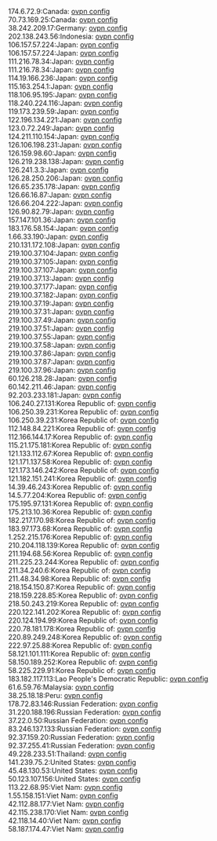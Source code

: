 174.6.72.9:Canada: [ovpn config](vpn/174_6_72_9.ovpn)  
70.73.169.25:Canada: [ovpn config](vpn/70_73_169_25.ovpn)  
38.242.209.17:Germany: [ovpn config](vpn/38_242_209_17.ovpn)  
202.138.243.56:Indonesia: [ovpn config](vpn/202_138_243_56.ovpn)  
106.157.57.224:Japan: [ovpn config](vpn/106_157_57_224.ovpn)  
106.157.57.224:Japan: [ovpn config](vpn/106_157_57_224.ovpn)  
111.216.78.34:Japan: [ovpn config](vpn/111_216_78_34.ovpn)  
111.216.78.34:Japan: [ovpn config](vpn/111_216_78_34.ovpn)  
114.19.166.236:Japan: [ovpn config](vpn/114_19_166_236.ovpn)  
115.163.254.1:Japan: [ovpn config](vpn/115_163_254_1.ovpn)  
118.106.95.195:Japan: [ovpn config](vpn/118_106_95_195.ovpn)  
118.240.224.116:Japan: [ovpn config](vpn/118_240_224_116.ovpn)  
119.173.239.59:Japan: [ovpn config](vpn/119_173_239_59.ovpn)  
122.196.134.221:Japan: [ovpn config](vpn/122_196_134_221.ovpn)  
123.0.72.249:Japan: [ovpn config](vpn/123_0_72_249.ovpn)  
124.211.110.154:Japan: [ovpn config](vpn/124_211_110_154.ovpn)  
126.106.198.231:Japan: [ovpn config](vpn/126_106_198_231.ovpn)  
126.159.98.60:Japan: [ovpn config](vpn/126_159_98_60.ovpn)  
126.219.238.138:Japan: [ovpn config](vpn/126_219_238_138.ovpn)  
126.241.3.3:Japan: [ovpn config](vpn/126_241_3_3.ovpn)  
126.28.250.206:Japan: [ovpn config](vpn/126_28_250_206.ovpn)  
126.65.235.178:Japan: [ovpn config](vpn/126_65_235_178.ovpn)  
126.66.16.87:Japan: [ovpn config](vpn/126_66_16_87.ovpn)  
126.66.204.222:Japan: [ovpn config](vpn/126_66_204_222.ovpn)  
126.90.82.79:Japan: [ovpn config](vpn/126_90_82_79.ovpn)  
157.147.101.36:Japan: [ovpn config](vpn/157_147_101_36.ovpn)  
183.176.58.154:Japan: [ovpn config](vpn/183_176_58_154.ovpn)  
1.66.33.190:Japan: [ovpn config](vpn/1_66_33_190.ovpn)  
210.131.172.108:Japan: [ovpn config](vpn/210_131_172_108.ovpn)  
219.100.37.104:Japan: [ovpn config](vpn/219_100_37_104.ovpn)  
219.100.37.105:Japan: [ovpn config](vpn/219_100_37_105.ovpn)  
219.100.37.107:Japan: [ovpn config](vpn/219_100_37_107.ovpn)  
219.100.37.13:Japan: [ovpn config](vpn/219_100_37_13.ovpn)  
219.100.37.177:Japan: [ovpn config](vpn/219_100_37_177.ovpn)  
219.100.37.182:Japan: [ovpn config](vpn/219_100_37_182.ovpn)  
219.100.37.19:Japan: [ovpn config](vpn/219_100_37_19.ovpn)  
219.100.37.31:Japan: [ovpn config](vpn/219_100_37_31.ovpn)  
219.100.37.49:Japan: [ovpn config](vpn/219_100_37_49.ovpn)  
219.100.37.51:Japan: [ovpn config](vpn/219_100_37_51.ovpn)  
219.100.37.55:Japan: [ovpn config](vpn/219_100_37_55.ovpn)  
219.100.37.58:Japan: [ovpn config](vpn/219_100_37_58.ovpn)  
219.100.37.86:Japan: [ovpn config](vpn/219_100_37_86.ovpn)  
219.100.37.87:Japan: [ovpn config](vpn/219_100_37_87.ovpn)  
219.100.37.96:Japan: [ovpn config](vpn/219_100_37_96.ovpn)  
60.126.218.28:Japan: [ovpn config](vpn/60_126_218_28.ovpn)  
60.142.211.46:Japan: [ovpn config](vpn/60_142_211_46.ovpn)  
92.203.233.181:Japan: [ovpn config](vpn/92_203_233_181.ovpn)  
106.240.27.131:Korea Republic of: [ovpn config](vpn/106_240_27_131.ovpn)  
106.250.39.231:Korea Republic of: [ovpn config](vpn/106_250_39_231.ovpn)  
106.250.39.231:Korea Republic of: [ovpn config](vpn/106_250_39_231.ovpn)  
112.148.84.221:Korea Republic of: [ovpn config](vpn/112_148_84_221.ovpn)  
112.166.144.17:Korea Republic of: [ovpn config](vpn/112_166_144_17.ovpn)  
115.21.175.181:Korea Republic of: [ovpn config](vpn/115_21_175_181.ovpn)  
121.133.112.67:Korea Republic of: [ovpn config](vpn/121_133_112_67.ovpn)  
121.171.137.58:Korea Republic of: [ovpn config](vpn/121_171_137_58.ovpn)  
121.173.146.242:Korea Republic of: [ovpn config](vpn/121_173_146_242.ovpn)  
121.182.151.241:Korea Republic of: [ovpn config](vpn/121_182_151_241.ovpn)  
14.39.46.243:Korea Republic of: [ovpn config](vpn/14_39_46_243.ovpn)  
14.5.77.204:Korea Republic of: [ovpn config](vpn/14_5_77_204.ovpn)  
175.195.97.131:Korea Republic of: [ovpn config](vpn/175_195_97_131.ovpn)  
175.213.10.36:Korea Republic of: [ovpn config](vpn/175_213_10_36.ovpn)  
182.217.170.98:Korea Republic of: [ovpn config](vpn/182_217_170_98.ovpn)  
183.97.173.68:Korea Republic of: [ovpn config](vpn/183_97_173_68.ovpn)  
1.252.215.176:Korea Republic of: [ovpn config](vpn/1_252_215_176.ovpn)  
210.204.118.139:Korea Republic of: [ovpn config](vpn/210_204_118_139.ovpn)  
211.194.68.56:Korea Republic of: [ovpn config](vpn/211_194_68_56.ovpn)  
211.225.23.244:Korea Republic of: [ovpn config](vpn/211_225_23_244.ovpn)  
211.34.240.6:Korea Republic of: [ovpn config](vpn/211_34_240_6.ovpn)  
211.48.34.98:Korea Republic of: [ovpn config](vpn/211_48_34_98.ovpn)  
218.154.150.87:Korea Republic of: [ovpn config](vpn/218_154_150_87.ovpn)  
218.159.228.85:Korea Republic of: [ovpn config](vpn/218_159_228_85.ovpn)  
218.50.243.219:Korea Republic of: [ovpn config](vpn/218_50_243_219.ovpn)  
220.122.141.202:Korea Republic of: [ovpn config](vpn/220_122_141_202.ovpn)  
220.124.194.99:Korea Republic of: [ovpn config](vpn/220_124_194_99.ovpn)  
220.78.181.178:Korea Republic of: [ovpn config](vpn/220_78_181_178.ovpn)  
220.89.249.248:Korea Republic of: [ovpn config](vpn/220_89_249_248.ovpn)  
222.97.25.88:Korea Republic of: [ovpn config](vpn/222_97_25_88.ovpn)  
58.121.101.111:Korea Republic of: [ovpn config](vpn/58_121_101_111.ovpn)  
58.150.189.252:Korea Republic of: [ovpn config](vpn/58_150_189_252.ovpn)  
58.225.229.91:Korea Republic of: [ovpn config](vpn/58_225_229_91.ovpn)  
183.182.117.113:Lao People's Democratic Republic: [ovpn config](vpn/183_182_117_113.ovpn)  
61.6.59.76:Malaysia: [ovpn config](vpn/61_6_59_76.ovpn)  
38.25.18.18:Peru: [ovpn config](vpn/38_25_18_18.ovpn)  
178.72.83.146:Russian Federation: [ovpn config](vpn/178_72_83_146.ovpn)  
31.220.188.196:Russian Federation: [ovpn config](vpn/31_220_188_196.ovpn)  
37.22.0.50:Russian Federation: [ovpn config](vpn/37_22_0_50.ovpn)  
83.246.137.133:Russian Federation: [ovpn config](vpn/83_246_137_133.ovpn)  
92.37.159.20:Russian Federation: [ovpn config](vpn/92_37_159_20.ovpn)  
92.37.255.41:Russian Federation: [ovpn config](vpn/92_37_255_41.ovpn)  
49.228.233.51:Thailand: [ovpn config](vpn/49_228_233_51.ovpn)  
141.239.75.2:United States: [ovpn config](vpn/141_239_75_2.ovpn)  
45.48.130.53:United States: [ovpn config](vpn/45_48_130_53.ovpn)  
50.123.107.156:United States: [ovpn config](vpn/50_123_107_156.ovpn)  
113.22.68.95:Viet Nam: [ovpn config](vpn/113_22_68_95.ovpn)  
1.55.158.151:Viet Nam: [ovpn config](vpn/1_55_158_151.ovpn)  
42.112.88.177:Viet Nam: [ovpn config](vpn/42_112_88_177.ovpn)  
42.115.238.170:Viet Nam: [ovpn config](vpn/42_115_238_170.ovpn)  
42.118.14.40:Viet Nam: [ovpn config](vpn/42_118_14_40.ovpn)  
58.187.174.47:Viet Nam: [ovpn config](vpn/58_187_174_47.ovpn)  
